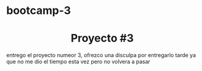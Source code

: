 # bootcamp-3


<h1 align="center"> Proyecto #3 </h1>



entrego el proyecto numeor 3, ofrezco una disculpa por entregarlo tarde ya que no me dio el tiempo esta vez pero no volvera a pasar 
